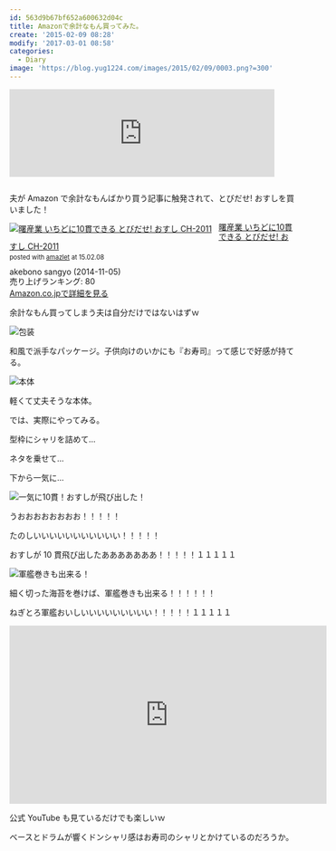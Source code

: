 ```yaml
---
id: 563d9b67bf652a600632d04c
title: Amazonで余計なもん買ってみた。
create: '2015-02-09 08:28'
modify: '2017-03-01 08:58'
categories:
  - Diary
image: 'https://blog.yug1224.com/images/2015/02/09/0003.png?=300'
---
```


<iframe class="bookmarklet hatena-embed" src="http://hatenablog.com/embed?url=http%3A%2F%2Fkaishaku01.hatenablog.com%2Fentry%2F2015%2F01%2F29%2F194231" title="夫がAmazonで余計なもんばかり買う - トウフ系" style="border:none;display:block;margin:0 0 1.7rem;overflow:hidden;height:155px;width:100%;max-width:468px;"><a href="http://kaishaku01.hatenablog.com/entry/2015/01/29/194231" target="_blank">夫がAmazonで余計なもんばかり買う - トウフ系</a></iframe>

夫が Amazon で余計なもんばかり買う記事に触発されて、とびだせ! おすしを買いました！

<div class="amazlet-box" style="margin-bottom:0px;"><div class="amazlet-image" style="float:left;margin:0px 12px 1px 0px;"><a href="http://www.amazon.co.jp/exec/obidos/ASIN/B00NAN9L4K/yug1224-22/ref=nosim/" name="amazletlink" target="_blank"><img src="http://ecx.images-amazon.com/images/I/41Zs5ipa9rL._SL160_.jpg" alt="曙産業 いちどに10貫できる とびだせ! おすし CH-2011" style="border: none;" /></a></div><div class="amazlet-info" style="line-height:120%; margin-bottom: 10px"><div class="amazlet-name" style="margin-bottom:10px;line-height:120%"><a href="http://www.amazon.co.jp/exec/obidos/ASIN/B00NAN9L4K/yug1224-22/ref=nosim/" name="amazletlink" target="_blank">曙産業 いちどに10貫できる とびだせ! おすし CH-2011</a><div class="amazlet-powered-date" style="font-size:80%;margin-top:5px;line-height:120%">posted with <a href="http://www.amazlet.com/" title="amazlet" target="_blank">amazlet</a> at 15.02.08</div></div><div class="amazlet-detail">akebono sangyo (2014-11-05)<br />売り上げランキング: 80<br /></div><div class="amazlet-sub-info" style="float: left;"><div class="amazlet-link" style="margin-top: 5px"><a href="http://www.amazon.co.jp/exec/obidos/ASIN/B00NAN9L4K/yug1224-22/ref=nosim/" name="amazletlink" target="_blank">Amazon.co.jpで詳細を見る</a></div></div></div><div class="amazlet-footer" style="clear: left"></div></div>

余計なもん買ってしまう夫は自分だけではないはずｗ

<!-- more -->

![包装](/images/2015/02/09/0001.png)

和風で派手なパッケージ。子供向けのいかにも『お寿司』って感じで好感が持てる。

![本体](/images/2015/02/09/0002.png)

軽くて丈夫そうな本体。

では、実際にやってみる。

型枠にシャリを詰めて...

ネタを乗せて...

下から一気に...

![一気に10貫！おすしが飛び出した！](/images/2015/02/09/0003.png)

うおおおおおおおお！！！！！

たのしいいいいいいいいいいい！！！！！

おすしが 10 貫飛び出したあああああああ！！！！！１１１１１

![軍艦巻きも出来る！](/images/2015/02/09/0004.png)

細く切った海苔を巻けば、軍艦巻きも出来る！！！！！！

ねぎとろ軍艦おいしいいいいいいいいい！！！！！１１１１１

<iframe width="560" height="315" src="https://www.youtube.com/embed/pb6ijUfxSAI" frameborder="0" allowfullscreen></iframe>

公式 YouTube も見ているだけでも楽しいｗ

ベースとドラムが響くドンシャリ感はお寿司のシャリとかけているのだろうか。
